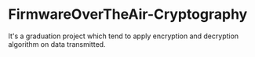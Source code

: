 # FirmwareOverTheAir-Cryptography
It's a graduation project which tend to apply encryption and decryption algorithm on data transmitted. 
